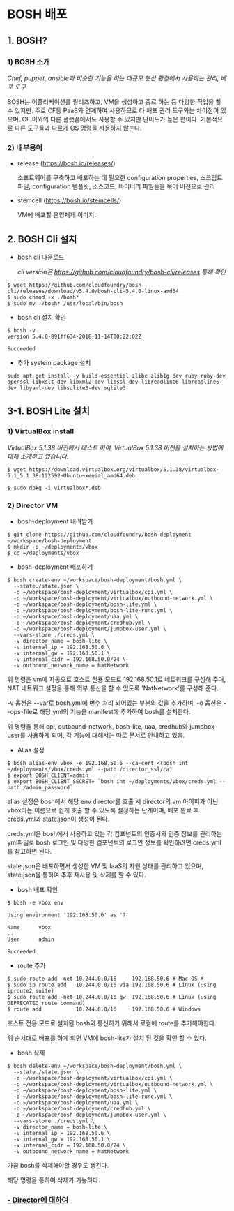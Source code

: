 # BOSH 배포

## 1. BOSH?

### 1)  BOSH 소개

*Chef, puppet, ansible과 비슷한 기능을 하는 대규모 분산 환경에서 사용하는 관리, 배포 도구*

BOSH는 어플리케이션를 릴리즈하고, VM을 생성하고 종료 하는 등 다양한 작업을 할 수 있지만. 주로 CF등 PaaS와 연계하여 사용하므로 타 배포 관리 도구와는 차이점이 있으며, CF 이외의 다른 플랫폼에서도 사용할 수 있지만 난이도가 높은 편이다. 기본적으로 다른 도구들과 다르게 OS 명령을 사용하지 않는다.

### 2) 내부용어

- release (https://bosh.io/releases/)

  소프트웨어를 구축하고 배포하는 데 필요한 configuration properties, 스크립트 파일, configuration 템플릿, 소스코드, 바이너리 파일들을 묶어 버전으로 관리

- stemcell (https://bosh.io/stemcells/)

   VM에 배포할 운영체제 이미지. 



## 2. BOSH Cli 설치

- bosh cli 다운로드

  *cli version은 https://github.com/cloudfoundry/bosh-cli/releases 통해 확인*

```
$ wget https://github.com/cloudfoundry/bosh-cli/releases/download/v5.4.0/bosh-cli-5.4.0-linux-amd64
$ sudo chmod +x ./bosh*
$ sudo mv ./bosh* /usr/local/bin/bosh
```

- bosh cli 설치 확인

```
$ bosh -v
version 5.4.0-891ff634-2018-11-14T00:22:02Z

Succeeded
```

- 추가 system package 설치

```
sudo apt-get install -y build-essential zlibc zlib1g-dev ruby ruby-dev openssl libxslt-dev libxml2-dev libssl-dev libreadline6 libreadline6-dev libyaml-dev libsqlite3-dev sqlite3
```



## 3-1. BOSH Lite 설치

### 1) VirtualBox install

*VirtualBox 5.1.38 버전에서 테스트 하여, VirtualBox 5.1.38 버전을 설치하는 방법에 대해 소개하고 있습니다.*

```
$ wget https://download.virtualbox.org/virtualbox/5.1.38/virtualbox-5.1_5.1.38-122592~Ubuntu~xenial_amd64.deb

$ sudo dpkg -i virtualbox*.deb
```

### 2) Director VM

- bosh-deployment 내려받기

```
$ git clone https://github.com/cloudfoundry/bosh-deployment ~/workspace/bosh-deployment
$ mkdir -p ~/deployments/vbox
$ cd ~/deployments/vbox
```

- bosh-deployment 배포하기

```
$ bosh create-env ~/workspace/bosh-deployment/bosh.yml \ 
  --state./state.json \ 
  -o ~/workspace/bosh-deployment/virtualbox/cpi.yml \ 
  -o ~/workspace/bosh-deployment/virtualbox/outbound-network.yml \ 
  -o ~/workspace/bosh-deployment/bosh-lite.yml \ 
  -o ~/workspace/bosh-deployment/bosh-lite-runc.yml \ 
  -o ~/workspace/bosh-deployment/uaa.yml \ 
  -o ~/workspace/bosh-deployment/credhub.yml \ 
  -o ~/workspace/bosh-deployment/jumpbox-user.yml \ 
  --vars-store ./creds.yml \ 
  -v director_name = bosh-lite \ 
  -v internal_ip = 192.168.50.6 \ 
  -v internal_gw = 192.168.50.1 \ 
  -v internal_cidr = 192.168.50.0/24 \ 
  -v outbound_network_name = NatNetwork
```

위 명령은 vm에 자동으로 호스트 전용 모드로 192.168.50.1로 네트워크를 구성해 주며, NAT 네트워크 설정을 통해 외부 통신을 할 수 있도록 'NatNetwork'를 구성해 준다.

-v 옵션은 --var로 bosh.yml에 변수 처리 되어있는 부분의 값을 추가하며, -o 옵션은 --ops-file로 해당 yml의 기능을 manifest에 추가하여 bosh를 설치한다.

위 명령을 통해 cpi, outbound-network, bosh-lite, uaa, credhub와 jumpbox-user를 사용하게 되며, 각 기능에 대해서는 따로 문서로 안내하고 있음.

- Alias 설정

```
$ bosh alias-env vbox -e 192.168.50.6 --ca-cert <(bosh int ~/deployments/vbox/creds.yml --path /director_ssl/ca)
$ export BOSH_CLIENT=admin
$ export BOSH_CLIENT_SECRET= `bosh int ~/deployments/vbox/creds.yml --path /admin_password`
```

alias 설정은 bosh에서 해당 env director를 호출 시 director의 vm 아이피가 아닌 vbox라는 이름으로 쉽게 호출 할 수 있도록 설정하는 단계이며, 배포 완료 후 creds.yml과 state.json이 생성이 된다.

creds.yml은 bosh에서 사용하고 있는 각 컴포넌트의 인증서와 인증 정보를 관리하는 yml파일로 bosh 로그인 및 다양한 컴포넌트의 로그인 정보를 확인하려면 creds.yml를 참고하면 된다.

state.json은 배포하면서 생성한 VM 및 IaaS의 자원 상태를 관리하고 있으며, state.json을 통하여 추후 재사용 및 삭제를 할 수 있다.

- bosh 배포 확인

```
$ bosh -e vbox env

Using environment '192.168.50.6' as '?'

Name      vbox  
...
User      admin  

Succeeded
```

- route 추가

```
$ sudo route add -net 10.244.0.0/16     192.168.50.6 # Mac OS X
$ sudo ip route add   10.244.0.0/16 via 192.168.50.6 # Linux (using iproute2 suite)
$ sudo route add -net 10.244.0.0/16 gw  192.168.50.6 # Linux (using DEPRECATED route command)
$ route add           10.244.0.0/16     192.168.50.6 # Windows
```

호스트 전용 모드로 설치된 bosh와 통신하기 위해서 로컬에 route를 추가해야한다. 

위 순서대로 배포를 하게 되면 VM에 bosh-lite가 설치 된 것을 확인 할 수 있다.

- bosh 삭제

```
$ bosh delete-env ~/workspace/bosh-deployment/bosh.yml \ 
  --state./state.json \ 
  -o ~/workspace/bosh-deployment/virtualbox/cpi.yml \ 
  -o ~/workspace/bosh-deployment/virtualbox/outbound-network.yml \ 
  -o ~/workspace/bosh-deployment/bosh-lite.yml \ 
  -o ~/workspace/bosh-deployment/bosh-lite-runc.yml \ 
  -o ~/workspace/bosh-deployment/uaa.yml \ 
  -o ~/workspace/bosh-deployment/credhub.yml \ 
  -o ~/workspace/bosh-deployment/jumpbox-user.yml \ 
  --vars-store ./creds.yml \ 
  -v director_name = bosh-lite \ 
  -v internal_ip = 192.168.50.6 \ 
  -v internal_gw = 192.168.50.1 \ 
  -v internal_cidr = 192.168.50.0/24 \ 
  -v outbound_network_name = NatNetwork
```

가끔 bosh를 삭제해야할 경우도 생긴다.

해당 명령을 통하여  삭제가 가능하다.





### [- Director에 대하여](Director.md)